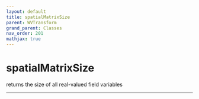 ```yaml
---
layout: default
title: spatialMatrixSize
parent: WVTransform
grand_parent: Classes
nav_order: 201
mathjax: true
---
```


#  spatialMatrixSize

returns the size of all real-valued field variables


---

